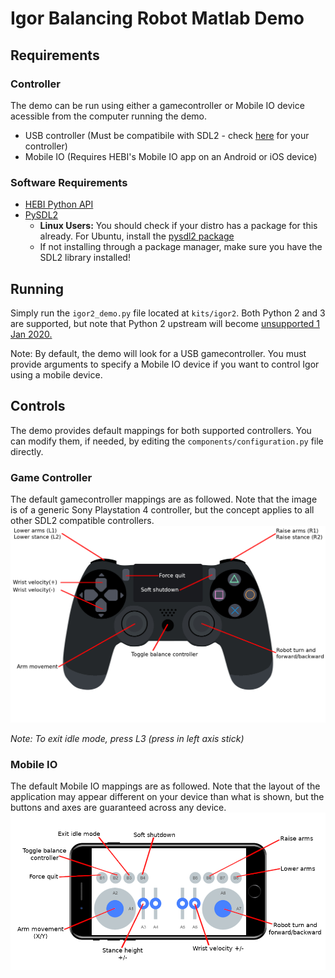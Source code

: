 # Igor Balancing Robot Matlab Demo

## Requirements

### Controller

The demo can be run using either a gamecontroller or Mobile IO device acessible from the computer running the demo.

* USB controller (Must be compatibile with SDL2 - check [here](https://github.com/gabomdq/SDL_GameControllerDB/blob/master/gamecontrollerdb.txt) for your controller)
* Mobile IO (Requires HEBI's Mobile IO app on an Android or iOS device)

### Software Requirements 
* [HEBI Python API](https://pypi.org/project/hebi-py/)
* [PySDL2](https://pypi.org/project/PySDL2/)
  * **Linux Users:** You should check if your distro has a package for this already. For Ubuntu, install the [pysdl2 package](https://launchpad.net/ubuntu/+source/pysdl2)
  * If not installing through a package manager, make sure you have the SDL2 library installed!

## Running

Simply run the `igor2_demo.py` file located at `kits/igor2`. Both Python 2 and 3 are supported, but note that Python 2 upstream will become [unsupported 1 Jan 2020.](https://pythonclock.org/)

Note: By default, the demo will look for a USB gamecontroller. You must provide arguments to specify a Mobile IO device if you want to control Igor using a mobile device.

## Controls

The demo provides default mappings for both supported controllers. You can modify them, if needed, by editing the `components/configuration.py` file directly.

### Game Controller

The default gamecontroller mappings are as followed. Note that the image is of a generic Sony Playstation 4 controller, but the concept applies to all other SDL2 compatible controllers.
![ps4 igor](resources/ps4_igor.png)

*Note: To exit idle mode, press L3 (press in left axis stick)*

### Mobile IO

The default Mobile IO mappings are as followed. Note that the layout of the application may appear different on your device than what is shown, but the buttons and axes are guaranteed across any device.
![mobile io igor](resources/mobile_io_igor.png)
